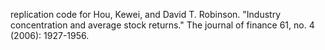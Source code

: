 replication code for Hou, Kewei, and David T. Robinson. "Industry concentration and average stock returns." The journal of finance 61, no. 4 (2006): 1927-1956.
